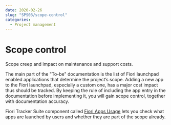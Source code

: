 ```yaml
---
date: 2020-02-26
slug: "SPS03/scope-control"
categories:
  - Project management
---
```

# Scope control

Scope creep and impact on maintenance and support costs.

<!-- more -->

The main part of the "To-be" documentation is the list of Fiori launchpad enabled applications that determine the project’s scope. Adding a new app to the Fiori launchpad, especially a custom one, has a major cost impact thus should be tracked. By keeping the rule of including the app entry in the documentation before implementing it, you will gain scope control, together with documentation accuracy. 

Fiori Tracker Suite component called [Fiori Apps Usage](https://help.fioriappsusage.org) lets you check what apps are launched by users and whether they are part of the scope already.



